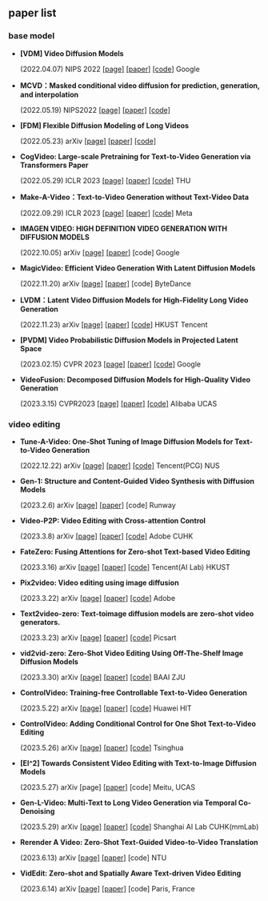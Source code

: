 ## paper list

### base model

- **[VDM] Video Diffusion Models**

    (2022.04.07) NIPS 2022 
    [\[page\]](https://video-diffusion.github.io/) 
    [\[paper\]](https://arxiv.org/abs/2204.03458) 
    [\[code\]](https://github.com/lucidrains/video-diffusion-pytorch)
    Google

- **MCVD：Masked conditional video diffusion for prediction, generation, and interpolation**

    (2022.05.19) NIPS2022
    [\[page\]](https://mask-cond-video-diffusion.github.io/) 
    [\[paper\]](https://arxiv.org/abs/2205.09853) 
    [\[code\]](https://github.com/voletiv/mcvd-pytorch)

- **[FDM] Flexible Diffusion Modeling of Long Videos**

    (2022.05.23) arXiv 
    [\[page\]](https://www.cs.ubc.ca/~wsgh/fdm/) 
    [\[paper\]](https://arxiv.org/abs/2205.11495) 
    [\[code\]](https://github.com/plai-group/flexible-video-diffusion-modeling)
    
- **CogVideo: Large-scale Pretraining for Text-to-Video Generation via Transformers Paper**

    (2022.05.29) ICLR 2023 
    [\[page\]](https://models.aminer.cn/cogvideo/) 
    [\[paper\]](https://arxiv.org/abs/2205.15868) 
    [\[code\]](https://github.com/THUDM/CogVideo)
    THU

- **Make-A-Video：Text-to-Video Generation without Text-Video Data**
  
    (2022.09.29) ICLR 2023
    [\[page\]](https://makeavideo.studio/) 
    [\[paper\]](https://arxiv.org/abs/2209.14792) 
    [\[code\]](https://github.com/lucidrains/make-a-video-pytorch)
    Meta

- **IMAGEN VIDEO: HIGH DEFINITION VIDEO GENERATION WITH DIFFUSION MODELS**
  
    (2022.10.05) arXiv
    [\[page\]](https://imagen.research.google/video/) 
    [\[paper\]](https://arxiv.org/abs/2210.02303) 
    [code]
    Google
  
- **MagicVideo: Efficient Video Generation With Latent Diffusion Models**

    (2022.11.20) arXiv
    [\[page\]](https://magicvideo.github.io/) 
    [\[paper\]](https://arxiv.org/abs/2211.11018) 
    [code]
    ByteDance

- **LVDM：Latent Video Diffusion Models for High-Fidelity Long Video Generation**

    (2022.11.23) arXiv
    [\[page\]](https://yingqinghe.github.io/LVDM/) 
    [\[paper\]](https://arxiv.org/abs/2211.13221) 
    [\[code\]](https://github.com/YingqingHe/LVDM)
    HKUST Tencent

- **[PVDM] Video Probabilistic Diffusion Models in Projected Latent Space**
  
    (2023.02.15) CVPR 2023
    [\[page\]](https://sihyun.me/PVDM/) 
    [\[paper\]](https://arxiv.org/abs/2302.07685) 
    [\[code\]](https://github.com/sihyun-yu/PVDM)
    Google

- **VideoFusion: Decomposed Diffusion Models for High-Quality Video Generation**

    (2023.3.15) CVPR2023
    [\[page\]](https://www.modelscope.cn/models/damo/text-to-video-synthesis/summary) 
    [\[paper\]](https://arxiv.org/abs/2303.08320) 
    [\[code\]](https://www.modelscope.cn/models/damo/text-to-video-synthesis/files)
    Alibaba UCAS

### video editing

- **Tune-A-Video: One-Shot Tuning of Image Diffusion Models for Text-to-Video Generation**

    (2022.12.22) arXiv
    [\[page\]](https://tuneavideo.github.io/) 
    [\[paper\]](https://arxiv.org/abs/2212.11565) 
    [\[code\]](https://github.com/showlab/Tune-A-Video)
    Tencent(PCG) NUS

- **Gen-1: Structure and Content-Guided Video Synthesis with Diffusion Models**

    (2023.2.6) arXiv
    [\[page\]](https://research.runwayml.com/gen1) 
    [\[paper\]](https://arxiv.org/abs/2302.03011) 
    [code]
    Runway

- **Video-P2P: Video Editing with Cross-attention Control**

    (2023.3.8) arXiv
    [\[page\]](https://video-p2p.github.io/) 
    [\[paper\]](https://arxiv.org/abs/2303.04761) 
    [\[code\]](https://github.com/ShaoTengLiu/Video-P2P)
    Adobe CUHK
    
- **FateZero: Fusing Attentions for Zero-shot Text-based Video Editing**

    (2023.3.16) arXiv
    [\[page\]](https://fate-zero-edit.github.io/) 
    [\[paper\]](https://arxiv.org/abs/2303.09535) 
    [\[code\]](https://github.com/ChenyangQiQi/FateZero)
    Tencent(AI Lab) HKUST

- **Pix2video: Video editing using image diffusion**

    (2023.3.22) arXiv
    [\[page\]](https://duyguceylan.github.io/pix2video.github.io/) 
    [\[paper\]](https://arxiv.org/abs/2303.12688) 
    [\[code\]](https://github.com/G-U-N/Pix2Video.pytorch)
    Adobe

- **Text2video-zero: Text-toimage diffusion models are zero-shot video generators.**

    (2023.3.23) arXiv
    [\[page\]](https://text2video-zero.github.io/) 
    [\[paper\]](https://arxiv.org/abs/2303.13439) 
    [\[code\]](https://github.com/Picsart-AI-Research/Text2Video-Zero)
    Picsart

- **vid2vid-zero: Zero-Shot Video Editing Using Off-The-Shelf Image Diffusion Models**

    (2023.3.30) arXiv
    [\[page\]](https://github.com/baaivision/vid2vid-zero#examples) 
    [\[paper\]](https://arxiv.org/abs/2303.17599) 
    [\[code\]](https://github.com/baaivision/vid2vid-zero)
    BAAI ZJU

- **ControlVideo: Training-free Controllable Text-to-Video Generation**

    (2023.5.22) arXiv
    [\[page\]](https://github.com/YBYBZhang/ControlVideo#visualizations) 
    [\[paper\]](https://arxiv.org/abs/2305.13077) 
    [\[code\]](https://github.com/YBYBZhang/ControlVideo)
    Huawei HIT

- **ControlVideo: Adding Conditional Control for One Shot Text-to-Video Editing**

    (2023.5.26) arXiv
    [\[page\]](https://ml.cs.tsinghua.edu.cn/controlvideo/) 
    [\[paper\]](https://arxiv.org/abs/2305.17098) 
    [\[code\]](https://github.com/thu-ml/controlvideo)
    Tsinghua 
    
- **[EI^2] Towards Consistent Video Editing with Text-to-Image Diffusion Models**

    (2023.5.27) arXiv
    [page]
    [\[paper\]](https://arxiv.org/abs/2305.17431) 
    [code]
    Meitu, UCAS
    
- **Gen-L-Video: Multi-Text to Long Video Generation via Temporal Co-Denoising**
  
    (2023.5.29) arXiv
    [\[page\]](https://g-u-n.github.io/projects/gen-long-video/index.html) 
    [\[paper\]](https://arxiv.org/abs/2305.18264) 
    [\[code\]](https://github.com/G-U-N/Gen-L-Video)
    Shanghai AI Lab CUHK(mmLab)

- **Rerender A Video: Zero-Shot Text-Guided Video-to-Video Translation**

    (2023.6.13) arXiv
    [\[page\]](https://anonymous-31415926.github.io/) 
    [\[paper\]](https://arxiv.org/abs/2306.07954) 
    [code]
    NTU

- **VidEdit: Zero-shot and Spatially Aware Text-driven Video Editing**

    (2023.6.14) arXiv
    [\[page\]](https://videdit.github.io/) 
    [\[paper\]](https://arxiv.org/abs/2306.08707) 
    [code]
    Paris, France

<!-- 
    (2023..) None
    [\[page\]]() 
    [\[paper\]]() 
    [\[code\]]()
    None
-->
